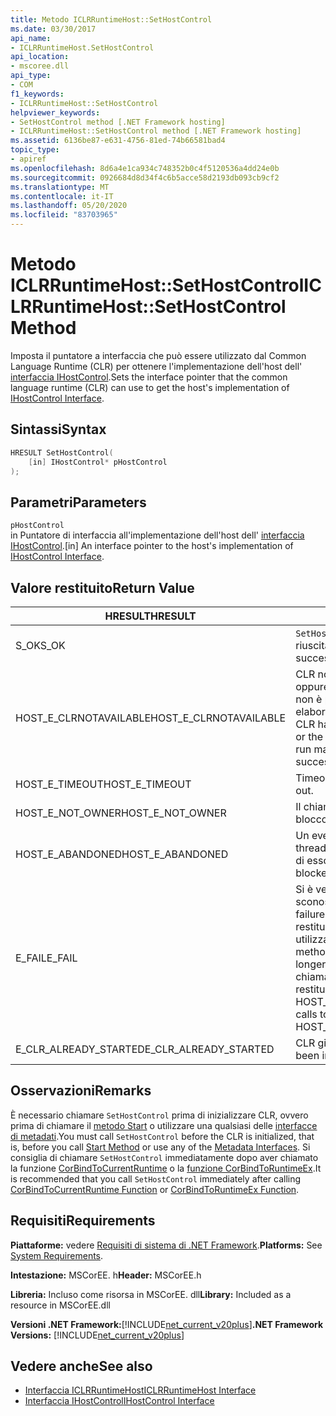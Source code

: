 ```yaml
---
title: Metodo ICLRRuntimeHost::SetHostControl
ms.date: 03/30/2017
api_name:
- ICLRRuntimeHost.SetHostControl
api_location:
- mscoree.dll
api_type:
- COM
f1_keywords:
- ICLRRuntimeHost::SetHostControl
helpviewer_keywords:
- SetHostControl method [.NET Framework hosting]
- ICLRRuntimeHost::SetHostControl method [.NET Framework hosting]
ms.assetid: 6136be87-e631-4756-81ed-74b66581bad4
topic_type:
- apiref
ms.openlocfilehash: 8d6a4e1ca934c748352b0c4f5120536a4dd24e0b
ms.sourcegitcommit: 0926684d8d34f4c6b5acce58d2193db093cb9cf2
ms.translationtype: MT
ms.contentlocale: it-IT
ms.lasthandoff: 05/20/2020
ms.locfileid: "83703965"
---
```

# <a name="iclrruntimehostsethostcontrol-method"></a><span data-ttu-id="b7ef2-102">Metodo ICLRRuntimeHost::SetHostControl</span><span class="sxs-lookup"><span data-stu-id="b7ef2-102">ICLRRuntimeHost::SetHostControl Method</span></span>
<span data-ttu-id="b7ef2-103">Imposta il puntatore a interfaccia che può essere utilizzato dal Common Language Runtime (CLR) per ottenere l'implementazione dell'host dell' [interfaccia IHostControl](ihostcontrol-interface.md).</span><span class="sxs-lookup"><span data-stu-id="b7ef2-103">Sets the interface pointer that the common language runtime (CLR) can use to get the host's implementation of [IHostControl Interface](ihostcontrol-interface.md).</span></span>  
  
## <a name="syntax"></a><span data-ttu-id="b7ef2-104">Sintassi</span><span class="sxs-lookup"><span data-stu-id="b7ef2-104">Syntax</span></span>  
  
```cpp  
HRESULT SetHostControl(  
    [in] IHostControl* pHostControl  
);  
```  
  
## <a name="parameters"></a><span data-ttu-id="b7ef2-105">Parametri</span><span class="sxs-lookup"><span data-stu-id="b7ef2-105">Parameters</span></span>  
 `pHostControl`  
 <span data-ttu-id="b7ef2-106">in Puntatore di interfaccia all'implementazione dell'host dell' [interfaccia IHostControl](ihostcontrol-interface.md).</span><span class="sxs-lookup"><span data-stu-id="b7ef2-106">[in] An interface pointer to the host's implementation of [IHostControl Interface](ihostcontrol-interface.md).</span></span>  
  
## <a name="return-value"></a><span data-ttu-id="b7ef2-107">Valore restituito</span><span class="sxs-lookup"><span data-stu-id="b7ef2-107">Return Value</span></span>  
  
|<span data-ttu-id="b7ef2-108">HRESULT</span><span class="sxs-lookup"><span data-stu-id="b7ef2-108">HRESULT</span></span>|<span data-ttu-id="b7ef2-109">Description</span><span class="sxs-lookup"><span data-stu-id="b7ef2-109">Description</span></span>|  
|-------------|-----------------|  
|<span data-ttu-id="b7ef2-110">S_OK</span><span class="sxs-lookup"><span data-stu-id="b7ef2-110">S_OK</span></span>|<span data-ttu-id="b7ef2-111">`SetHostControl`la restituzione è riuscita.</span><span class="sxs-lookup"><span data-stu-id="b7ef2-111">`SetHostControl` returned successfully.</span></span>|  
|<span data-ttu-id="b7ef2-112">HOST_E_CLRNOTAVAILABLE</span><span class="sxs-lookup"><span data-stu-id="b7ef2-112">HOST_E_CLRNOTAVAILABLE</span></span>|<span data-ttu-id="b7ef2-113">CLR non è stato caricato in un processo oppure CLR si trova in uno stato in cui non è possibile eseguire codice gestito o elaborare la chiamata correttamente.</span><span class="sxs-lookup"><span data-stu-id="b7ef2-113">The CLR has not been loaded into a process, or the CLR is in a state in which it cannot run managed code or process the call successfully.</span></span>|  
|<span data-ttu-id="b7ef2-114">HOST_E_TIMEOUT</span><span class="sxs-lookup"><span data-stu-id="b7ef2-114">HOST_E_TIMEOUT</span></span>|<span data-ttu-id="b7ef2-115">Timeout della chiamata.</span><span class="sxs-lookup"><span data-stu-id="b7ef2-115">The call timed out.</span></span>|  
|<span data-ttu-id="b7ef2-116">HOST_E_NOT_OWNER</span><span class="sxs-lookup"><span data-stu-id="b7ef2-116">HOST_E_NOT_OWNER</span></span>|<span data-ttu-id="b7ef2-117">Il chiamante non è il proprietario del blocco.</span><span class="sxs-lookup"><span data-stu-id="b7ef2-117">The caller does not own the lock.</span></span>|  
|<span data-ttu-id="b7ef2-118">HOST_E_ABANDONED</span><span class="sxs-lookup"><span data-stu-id="b7ef2-118">HOST_E_ABANDONED</span></span>|<span data-ttu-id="b7ef2-119">Un evento è stato annullato mentre un thread bloccato o Fiber era in attesa su di esso.</span><span class="sxs-lookup"><span data-stu-id="b7ef2-119">An event was canceled while a blocked thread or fiber was waiting on it.</span></span>|  
|<span data-ttu-id="b7ef2-120">E_FAIL</span><span class="sxs-lookup"><span data-stu-id="b7ef2-120">E_FAIL</span></span>|<span data-ttu-id="b7ef2-121">Si è verificato un errore irreversibile sconosciuto.</span><span class="sxs-lookup"><span data-stu-id="b7ef2-121">An unknown catastrophic failure occurred.</span></span> <span data-ttu-id="b7ef2-122">Se un metodo restituisce E_FAIL, CLR non è più utilizzabile all'interno del processo.</span><span class="sxs-lookup"><span data-stu-id="b7ef2-122">If a method returns E_FAIL, the CLR is no longer usable within the process.</span></span> <span data-ttu-id="b7ef2-123">Le chiamate successive ai metodi di hosting restituiscono HOST_E_CLRNOTAVAILABLE.</span><span class="sxs-lookup"><span data-stu-id="b7ef2-123">Subsequent calls to hosting methods return HOST_E_CLRNOTAVAILABLE.</span></span>|  
|<span data-ttu-id="b7ef2-124">E_CLR_ALREADY_STARTED</span><span class="sxs-lookup"><span data-stu-id="b7ef2-124">E_CLR_ALREADY_STARTED</span></span>|<span data-ttu-id="b7ef2-125">CLR già inizializzato.</span><span class="sxs-lookup"><span data-stu-id="b7ef2-125">The CLR has already been initialized.</span></span>|  
  
## <a name="remarks"></a><span data-ttu-id="b7ef2-126">Osservazioni</span><span class="sxs-lookup"><span data-stu-id="b7ef2-126">Remarks</span></span>  
 <span data-ttu-id="b7ef2-127">È necessario chiamare `SetHostControl` prima di inizializzare CLR, ovvero prima di chiamare il [metodo Start](../../../../docs/framework/unmanaged-api/hosting/iclrruntimehost-start-method.md) o utilizzare una qualsiasi delle [interfacce di metadati](../../../../docs/framework/unmanaged-api/metadata/metadata-interfaces.md).</span><span class="sxs-lookup"><span data-stu-id="b7ef2-127">You must call `SetHostControl` before the CLR is initialized, that is, before you call [Start Method](../../../../docs/framework/unmanaged-api/hosting/iclrruntimehost-start-method.md) or use any of the [Metadata Interfaces](../../../../docs/framework/unmanaged-api/metadata/metadata-interfaces.md).</span></span> <span data-ttu-id="b7ef2-128">Si consiglia di chiamare `SetHostControl` immediatamente dopo aver chiamato la funzione [CorBindToCurrentRuntime](../../../../docs/framework/unmanaged-api/hosting/corbindtocurrentruntime-function.md) o la [funzione CorBindToRuntimeEx](corbindtoruntimeex-function.md).</span><span class="sxs-lookup"><span data-stu-id="b7ef2-128">It is recommended that you call `SetHostControl` immediately after calling [CorBindToCurrentRuntime Function](../../../../docs/framework/unmanaged-api/hosting/corbindtocurrentruntime-function.md) or [CorBindToRuntimeEx Function](corbindtoruntimeex-function.md).</span></span>  
  
## <a name="requirements"></a><span data-ttu-id="b7ef2-129">Requisiti</span><span class="sxs-lookup"><span data-stu-id="b7ef2-129">Requirements</span></span>  
 <span data-ttu-id="b7ef2-130">**Piattaforme:** vedere [Requisiti di sistema di .NET Framework](../../get-started/system-requirements.md).</span><span class="sxs-lookup"><span data-stu-id="b7ef2-130">**Platforms:** See [System Requirements](../../get-started/system-requirements.md).</span></span>  
  
 <span data-ttu-id="b7ef2-131">**Intestazione:** MSCorEE. h</span><span class="sxs-lookup"><span data-stu-id="b7ef2-131">**Header:** MSCorEE.h</span></span>  
  
 <span data-ttu-id="b7ef2-132">**Libreria:** Incluso come risorsa in MSCorEE. dll</span><span class="sxs-lookup"><span data-stu-id="b7ef2-132">**Library:** Included as a resource in MSCorEE.dll</span></span>  
  
 <span data-ttu-id="b7ef2-133">**Versioni .NET Framework:**[!INCLUDE[net_current_v20plus](../../../../includes/net-current-v20plus-md.md)]</span><span class="sxs-lookup"><span data-stu-id="b7ef2-133">**.NET Framework Versions:** [!INCLUDE[net_current_v20plus](../../../../includes/net-current-v20plus-md.md)]</span></span>  
  
## <a name="see-also"></a><span data-ttu-id="b7ef2-134">Vedere anche</span><span class="sxs-lookup"><span data-stu-id="b7ef2-134">See also</span></span>

- [<span data-ttu-id="b7ef2-135">Interfaccia ICLRRuntimeHost</span><span class="sxs-lookup"><span data-stu-id="b7ef2-135">ICLRRuntimeHost Interface</span></span>](iclrruntimehost-interface.md)
- [<span data-ttu-id="b7ef2-136">Interfaccia IHostControl</span><span class="sxs-lookup"><span data-stu-id="b7ef2-136">IHostControl Interface</span></span>](ihostcontrol-interface.md)
